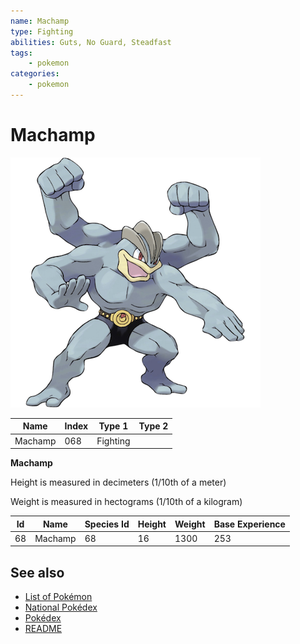 ```yaml
---
name: Machamp
type: Fighting
abilities: Guts, No Guard, Steadfast
tags:
    - pokemon
categories:
    - pokemon
---
```


# Machamp


![Machamp](images/068.png)

| **Name** | **Index** | **Type 1** | **Type 2** |
|----|----|----|----|
| Machamp | 068 | Fighting  |  |

**Machamp** 


Height is measured in decimeters (1/10th of a meter)

Weight is measured in hectograms (1/10th of a kilogram)

| **Id** | **Name** | **Species Id** | **Height** | **Weight** | **Base Experience** |
|--------|----------|----------------|------------|------------|---------------------|
| 68 | Machamp | 68 | 16 | 1300 | 253 |


## See also

- [List of Pokémon](../pokemon.md)
- [National Pokédex](../national_pokedex.md)
- [Pokédex](../pokedex.md)
- [README](../README.md)
